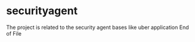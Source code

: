 # securityagent
The project is related to the security agent bases like uber application
End of File
